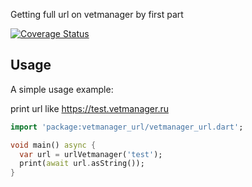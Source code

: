 Getting full url on vetmanager by first part

[![Coverage Status](https://coveralls.io/repos/github/otis22/vetmanager-url-dart/badge.svg?branch=main)](https://coveralls.io/github/otis22/vetmanager-url-dart?branch=main)

## Usage

A simple usage example:


print url like https://test.vetmanager.ru

```dart
import 'package:vetmanager_url/vetmanager_url.dart';

void main() async {
  var url = urlVetmanager('test');
  print(await url.asString());
}
```
